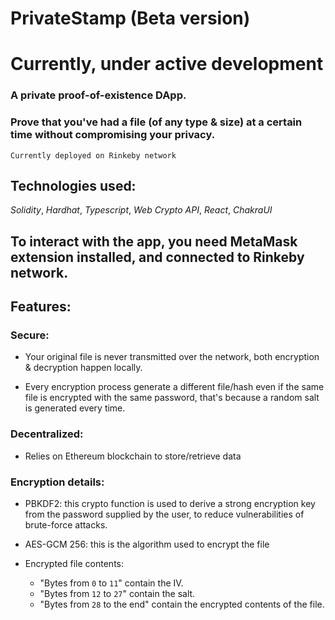 # PrivateStamp (Beta version)

# Currently, under active development

### A private proof-of-existence DApp.

### Prove that you've had a file (of any type & size) at a certain time without compromising your privacy.

`Currently deployed on Rinkeby network`

## Technologies used:

_Solidity_, _Hardhat_, _Typescript_, _Web Crypto API_, _React_, _ChakraUI_

## To interact with the app, you need MetaMask extension installed, and connected to Rinkeby network.

## Features:

### Secure:

- Your original file is never transmitted over the network, both encryption & decryption happen locally.

- Every encryption process generate a different file/hash even if the same file is encrypted with the same password, that's because a random salt is generated every time.

### Decentralized:

- Relies on Ethereum blockchain to store/retrieve data

### Encryption details:

- PBKDF2: this crypto function is used to derive a strong encryption key from the password supplied by the user, to reduce vulnerabilities of brute-force attacks.

- AES-GCM 256: this is the algorithm used to encrypt the file

- Encrypted file contents:
  - "Bytes from `0` to `11`" contain the IV.
  - "Bytes from `12` to `27`" contain the salt.
  - "Bytes from `28` to the end" contain the encrypted contents of the file.
